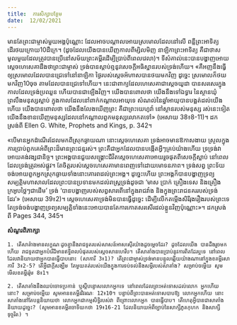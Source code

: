 ```yaml
---
title:  ការសិក្សាបន្ថែម
date:  12/02/2021
---
```


មានតែព្រះជាម្ចាស់មួយអង្គប៉ុណ្ណោះ ដែលអាចបណ្តាលអោយស្រមោលដែលនៅលើ ពន្លឺព្រះអាទិត្យដើរថយក្រោយ10ដឺក្រេ។ (ដូចដែលយើងបានឃើញកាលពីម្សិលមិញ នាឡិកាព្រះអាទិត្យ គឺជាថាសមូលមួយដែលត្រូវបានប្រើនៅសម័យព្រះគម្ពីរដើម្បីប្រាប់ពីពេលវេលា)។ ទីសំគាល់នេះបានបង្ហាញអោយស្តេចហេសេគាដឹងថាព្រះជាម្ចាស់ ទ្រង់បានស្តាប់ឮនូវសេចក្តីអធិស្ឋានរបស់ទ្រង់ហើយ។ «គឺអញនឹងធ្វើឲ្យស្រមោលដែលបានជ្រេទៅនៅនាឡិកា ថ្ងៃរបស់ស្តេចអ័ហាសបានថយមកវិញ ដូច្នេះ ស្រមោលក៏ថយមកវិញ10ចុច តាមដែលបានជ្រេទៅហើយ។ នេះជាពាក្យដែលហេសេគាជាស្តេចយូដា បានសរសេរក្នុងកាលដែលទ្រង់ប្រឈួន ហើយបានជាឡើងវិញ។ យើងបានពោលថា យើងនឹងទៅឯទ្វារ នៃស្ថានឃុំព្រលឹងមនុស្សស្លាប់ ក្នុងកាលដែលនៅពាក់កណ្តាលអាយុទេ សំណល់នៃឆ្នាំអាយុបានបង្អត់ដល់យើងហើយ យើងបានពោលថា យើងនឹងលែងឃើញព្រះ គឺជាព្រះយេហូវ៉ា នៅស្ថានរបស់មនុស្ស រស់នេះទៀត យើងនឹងខានឃើញមនុស្សដែលនៅកណ្តាលពួកមនុស្សលោកតទៅ» (អេសាយ 38៖8-11)។ ដកស្រង់ពី Ellen G. White, Prophets and Kings, p. 342។

«បើមានអ្នកដំណើរដែលមកពីស្រុកឆ្ងាយណា នោះស្តេចហេសេគា ទ្រង់អាចមានឱកាសងាយ ស្រួលក្នុងការប្រាប់ពួកគេអំពីព្រះដ៏មានព្រះជន្មរស់។ ព្រះគឺជាអ្នកដែលបានបង្កើតអ្វីៗគ្រប់យ៉ាងហើយ ទ្រទ្រង់វាអោយគង់វង្សជានិច្ច។ ព្រះអង្គបានជួយសង្គ្រោះជីវិតស្តេចហេសេគាអោយរួចផុតពីសេចក្ដីស្លាប់ នៅពេលដែលទ្រង់ត្រូវអស់ផ្លូវ។ តែចិត្តរបស់ស្តេចហេសេគាមានពេញទៅដោយមោទនភាព។ ទ្រង់សព្វ ព្រះទ័យចង់អោយពួកអ្នកស្រុកឆ្ងាយទាំងនោះគោរពដល់ព្រះអង្គ។ ដូច្នេះហើយ ព្រះអង្គក៏បានបង្ហាញទ្រព្យ សម្បត្ដិមហាសាលដែលព្រះបានប្រទានមកដល់រាស្ដ្រទ្រង់ដូចជា ‘មាស ប្រាក់ គ្រឿងទេស និងគ្រឿង ក្រអូបថ្លៃៗជាដើម’ ទ្រង់ ‘បានបង្ហាញរបស់សព្វសារពើនៅក្នុងរាជវាំង និងក្នុងព្រះរាជនគររបស់ទ្រង់ដែរ’» (អេសាយ 39៖2)។ ស្តេចហេសេគាទ្រង់មិនបានធ្វើដូច្នេះ ដើម្បីលើកតម្កើងសិរីរុងរឿងរបស់ព្រះទេ តែទ្រង់ចង់បង្ហាញទ្រព្យសម្បត្ដិទាំងនេះអោយបានតែការកោតសរសើរដល់ខ្លួនវិញប៉ុណ្ណោះ»។ ដកស្រង់ ពី Pages 344, 345។

**សំណួរពិភាក្សា**

`1. តើសាតំាងមានលក្ខណៈដូចគ្នានឹងរាជទូតរបស់សាសន៍អាសស៊ើរយ៉ាងដូចម្តេចដែរ? ដូចដែលយើង បានដឹងរួចមកហើយ រាជទូតជាអ្នកបំរើដ៏មានឥទ្ធិពលបំផុតរបស់ស្តេចសានហេរីប។ តើសាតាំងបានប្រាប់នូវការពិតដែរឬទេ នៅពេលដែលវានិយាយថាអ្នកបានធ្វើបាបនោះ (សាការី 3៖1)? តើព្រះជាម្ចាស់ទ្រង់មានបន្ទួលឆ្លើយយ៉ាងណានៅក្នុងខគម្ពីរសាការី 3៖2-5? តើអ្វីជាក្តីសង្ឃឹម តែមួយគត់របស់យើងក្នុងការទប់ទល់នឹងសម្តីរបស់សាតាំង? សម្រាប់ចម្លើយ សូមមើលខគម្ពីររ៉ូម 8៖1។`

`2. តើសាតាំងនឹងឈប់ចោទប្រកាន់ ឬស្តីបន្ទោសលោកអ្នកទេ នៅពេលដែលព្រះអត់ទោសដល់លោក អ្នកហើយនោះ? សម្រាប់ចម្លើយ សូមអានខគម្ពីរវិវរណៈ 12៖10។ បន្ទាប់ពីព្រះបានអត់ទោសបាបឱ្យ លោកអ្នកហើយ នោះសាតាំងនៅតែបន្តនិយាយថា លោកអ្នកជាកម្មសិទ្ធិរបស់វា ពីព្រោះលោកអ្នក បានធ្វើបាប។ តើហេតុអ្វីបានជាសាតាំងនិយាយដូច្នេះ? (សូមអានខគម្ពីរចោទិយកថា 19៖16-21 ដែលនិយាយអំពីច្បាប់នៃសាក្សីភូតកុហក និងសាក្សីទុច្ចរិត) ។`